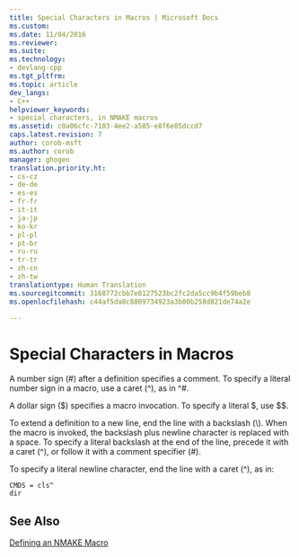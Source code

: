 ```yaml
---
title: Special Characters in Macros | Microsoft Docs
ms.custom: 
ms.date: 11/04/2016
ms.reviewer: 
ms.suite: 
ms.technology:
- devlang-cpp
ms.tgt_pltfrm: 
ms.topic: article
dev_langs:
- C++
helpviewer_keywords:
- special characters, in NMAKE macros
ms.assetid: c0a06cfc-7103-4ee2-a585-e8f6e85dccd7
caps.latest.revision: 7
author: corob-msft
ms.author: corob
manager: ghogen
translation.priority.ht:
- cs-cz
- de-de
- es-es
- fr-fr
- it-it
- ja-jp
- ko-kr
- pl-pl
- pt-br
- ru-ru
- tr-tr
- zh-cn
- zh-tw
translationtype: Human Translation
ms.sourcegitcommit: 3168772cbb7e8127523bc2fc2da5cc9b4f59beb8
ms.openlocfilehash: c44af5da8c8809734923a3b00b258d821de74a2e

---
```

# Special Characters in Macros
A number sign (#) after a definition specifies a comment. To specify a literal number sign in a macro, use a caret (^), as in ^#.  
  
 A dollar sign ($) specifies a macro invocation. To specify a literal $, use $$.  
  
 To extend a definition to a new line, end the line with a backslash (\\). When the macro is invoked, the backslash plus newline character is replaced with a space. To specify a literal backslash at the end of the line, precede it with a caret (^), or follow it with a comment specifier (#).  
  
 To specify a literal newline character, end the line with a caret (^), as in:  
  
```  
CMDS = cls^  
dir  
```  
  
## See Also  
 [Defining an NMAKE Macro](../build/defining-an-nmake-macro.md)


<!--HONumber=Jan17_HO2-->


